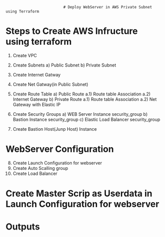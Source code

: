                               # Deploy WebServer in AWS Private Subnet using Terraform  

# Steps to Create AWS Infructure using terraform 
 1. Create VPC
 2. Create Subnets 
     a) Public Subnet 
     b) Private Subnet
 3. Create Internet Gatway
 4. Create Net Gatway(in Public Subnet)
 5. Create Route Table 
    a) Public Route
        a.1) Route table Association 
        a.2) Internet Gateway 
    b) Private Route 
        a.1) Route table Association 
        a.2) Net Gateway with Elastic IP
 6. Create Security Groups
    a) WEB Server Instance security_group
    b) Bastion Instance security_group
    c) Elastic Load Balancer security_group
 
 7. Create Bastion Host(Junp Host) Instance
 
 # WebServer Configuration
 
 8. Create Launch Configuration for webserver
 9. Create Auto Scalling group
 10. Create Load Balancer
 
 # Create Master Scrip as Userdata in Launch Configuration for webserver
 
 # Outputs
